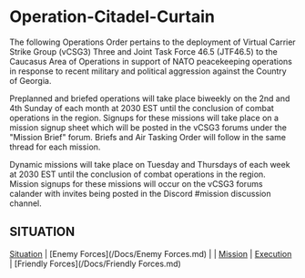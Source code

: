# Operation-Citadel-Curtain
The following Operations Order pertains to the deployment of Virtual Carrier Strike Group (vCSG3) Three and Joint Task Force 46.5 (JTF46.5) to the Caucasus Area of Operations in support of NATO peacekeeping operations in response to recent military and political aggression against the Country of Georgia. 

Preplanned and briefed operations will take place biweekly on the 2nd and 4th Sunday of each month at 2030 EST until the conclusion of combat operations in the region. Signups for these missions will take place on a mission signup sheet which will be posted in the vCSG3 forums under the "Mission Brief" forum. Briefs and Air Tasking Order will follow in the same thread for each mission.

Dynamic missions will take place on Tuesday and Thursdays of each week at 2030 EST until the conclusion of combat operations in the region. Mission signups for these missions will occur on the vCSG3 forums calander with invites being posted in the Discord #mission discussion channel.

## SITUATION
[Situation](/Docs/Situation.md) | [Enemy Forces](/Docs/Enemy Forces.md) | | [Mission](/Docs/Mission.md) | [Execution](/Docs/Execution.md) | [Friendly Forces](/Docs/Friendly Forces.md) 


